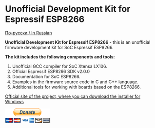 Unofficial Development Kit for Espressif ESP8266
================================================

[По-русски / In Russian](README.ru.md)

<b>Unofficial Development Kit for Espressif ESP8266</b> - this is an unofficial firmware development kit for SoC Espressif ESP8266.<br>

<b>The kit includes the following components and tools:</b><br>

1. Unofficial GCC compiler for SoC Xtensa LX106.<br>
2. Official Espressif ESP8266 SDK v2.0.0<br>
3. Documentation for SoC ESP8266.<br>
4. Examples in the firmware source code in C and С++ language.<br>
5. Additional tools for working with boards based on the ESP8266.<br>

<a href="http://programs74.ru/udkew-en.html">Official site of the project, where you can download the installer for Windows</a>

<a href="https://www.paypal.com/cgi-bin/webscr?cmd=_s-xclick&hosted_button_id=KEZT6SQ9FRRFE"><img height="47" width="147" src="donate-en.bmp" alt="Donate" title="Donate"></a>
